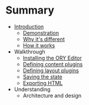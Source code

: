 # Summary

* [Introduction](README.md)
  * [Demonstration](README.md#demonstration)
  * [Why it's different](README.md#why-its-different)
  * [How it works](README.md#how-it-works)
* Walkthrough
  * [Installing the ORY Editor](walkthrough/installation.md)
  * [Defining content plugins](walkthrough/content-plugins.md)
  * [Defining layout plugins](walkthrough/layout-plugins.md)
  * [Saving the state](walkthrough/saving-state.md)
  * [Exporting HTML](walkthrough/exporting-html.md)
* Understanding
  * Architecture and design
